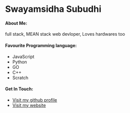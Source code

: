 # Swayamsidha Subudhi

#### About Me:
full stack, MEAN stack web devloper, Loves hardwares too

#### Favourite Programming language:
  - JavaScript
  - Python
  - GO
  - C++
  - Scratch
#### Get In Touch:
  - [Visit my github profile](http://www.github.com/swayamsidha/)
  - [Visit my website](http://www.swayamsidha.github.io)
